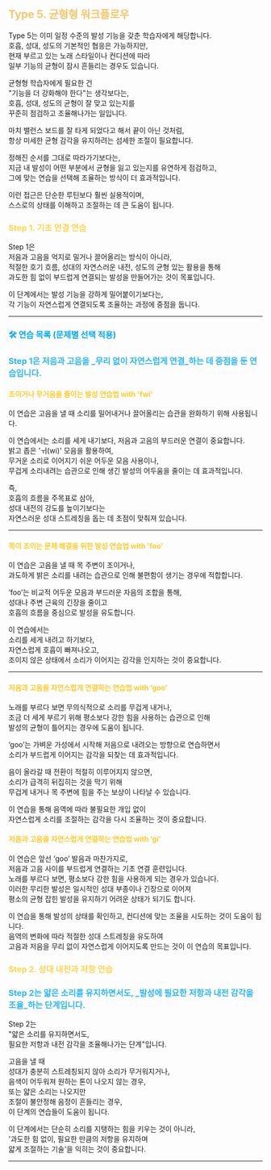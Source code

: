 ##  <span style="color:#f4c66c"> Type 5. 균형형 워크플로우</span>

Type 5는 이미 일정 수준의 발성 기능을 갖춘 학습자에게 해당합니다.  
호흡, 성대, 성도의 기본적인 협응은 가능하지만,  
현재 부르고 있는 노래 스타일이나 컨디션에 따라  
일부 기능의 균형이 잠시 흔들리는 경우도 있습니다.  
  
균형형 학습자에게 필요한 건  
"기능을 더 강화해야 한다"는 생각보다는,  
호흡, 성대, 성도의 균형이 잘 맞고 있는지를  
꾸준히 점검하고 조율해나가는 일입니다.  

마치 밸런스 보드를 잘 타게 되었다고 해서 끝이 아닌 것처럼,  
항상 미세한 균형 감각을 유지하려는 섬세한 조절이 필요합니다.  

정해진 순서를 그대로 따라가기보다는,  
지금 내 발성이 어떤 부분에서 균형을 잃고 있는지를 유연하게 점검하고,  
그에 맞는 연습을 선택해 조율하는 방식이 더 효과적입니다.  

이런 접근은 단순한 루틴보다 훨씬 실용적이며,  
스스로의 상태를 이해하고 조절하는 데 큰 도움이 됩니다.  

### <span style="color:#FFD54F">Step 1. 기초 연결 연습</span>

Step 1은  
저음과 고음을 억지로 밀거나 끌어올리는 방식이 아니라,  
적절한 호기 흐름, 성대의 자연스러운 내전, 성도의 균형 있는 활용을 통해  
과도한 힘 없이 부드럽게 연결되는 발성을 만들어가는 것이 목표입니다.

이 단계에서는 발성 기능을 강하게 밀어붙이기보다는,  
각 기능이 자연스럽게 연결되도록 조율하는 과정에 중점을 둡니다.

---

### <span style="color:#03A9F4"> 🛠 연습 목록 (문제별 선택 적용)</span>

###  <span style="color:#29B6F6">Step 1은 저음과 고음을 _무리 없이 자연스럽게 연결_하는 데 중점을 둔 연습입니다.</span>

#### <span style="color:#FFCA28">조이거나 무거움을 줄이는 발성 연습법 with 'fwi'</span>

이 연습은 고음을 낼 때 소리를 밀어내거나 끌어올리는 습관을 완화하기 위해 사용됩니다.

이 연습에서는 소리를 세게 내기보다, 저음과 고음의 부드러운 연결이 중요합니다.  
밝고 좁은 'ㅟ(wi)' 모음을 활용하여,  
무거운 소리로 이어지기 쉬운 어두운 모음 사용이나,  
무겁게 소리내려는 습관으로 인해 생긴 발성의 어두움을 줄이는 데 효과적입니다.

즉,  
호흡의 흐름을 주목표로 삼아,  
성대 내전의 강도를 높이기보다는  
자연스러운 성대 스트레칭을 돕는 데 초점이 맞춰져 있습니다.

---

#### <span style="color:#FFCA28">목이 조이는 문제 해결을 위한 발성 연습법 with 'foo'</span>

이 연습은 고음을 낼 때 목 주변이 조이거나,  
과도하게 밝은 소리를 내려는 습관으로 인해 불편함이 생기는 경우에 적합합니다.

‘foo’는 비교적 어두운 모음과 부드러운 자음의 조합을 통해,  
성대나 주변 근육의 긴장을 줄이고  
호흡의 흐름을 중심으로 발성을 유도합니다.

이 연습에서는  
소리를 세게 내려고 하기보다,  
자연스럽게 호흡이 빠져나오고,  
조이지 않은 상태에서 소리가 이어지는 감각을 인지하는 것이 중요합니다.

---

#### <span style="color:#FFCA28">저음과 고음을 자연스럽게 연결하는 연습법 with ‘goo’</span>
  
노래를 부르다 보면 무의식적으로 소리를 무겁게 내거나,  
조금 더 세게 부르기 위해 평소보다 강한 힘을 사용하는 습관으로 인해  
발성의 균형이 틀어지는 경우에 도움이 됩니다.  
  
‘goo’는 가벼운 가성에서 시작해 저음으로 내려오는 방향으로 연습하면서  
소리가 부드럽게 이어지는 감각을 되찾는 데 효과적입니다.  
  
음이 올라갈 때 전환이 적절히 이루어지지 않으면,  
소리가 급격히 뒤집히는 것을 막기 위해  
무겁게 내거나 목 주변에 힘을 주는 보상이 나타날 수 있습니다.  
  
이 연습을 통해 음역에 따라 불필요한 개입 없이  
자연스럽게 소리를 조절하는 감각을 다시 조율하는 것이 중요합니다.  
  
#### <span style="color:#FFCA28">저음과 고음을 자연스럽게 연결하는 연습법 with ‘gi’</span>

이 연습은 앞선 ‘goo’ 발음과 마찬가지로,  
저음과 고음 사이를 부드럽게 연결하는 기초 연결 훈련입니다.  
노래를 부르다 보면, 평소보다 강한 힘을 사용하게 되는 경우가 있습니다.  
이러한 무리한 발성은 일시적인 성대 부종이나 긴장으로 이어져  
평소의 균형 잡힌 발성을 유지하기 어려운 상태가 되기도 합니다.  

이 연습을 통해 발성의 상태를 확인하고, 컨디션에 맞는 조율을 시도하는 것이 도움이 됩니다.  
음역의 변화에 따라 적절한 성대 스트레칭을 유도하여  
고음과 저음을 무리 없이 자연스럽게 이어지도록 만드는 것이 이 연습의 목표입니다.  
















### <span style="color:#FFD54F">Step 2. 성대 내전과 저항 연습</span>


###  <span style="color:#29B6F6">Step 2는 얇은 소리를 유지하면서도, _발성에 필요한 저항과 내전 감각을 조율_하는 단계입니다.</span>

Step 2는  
"얇은 소리를 유지하면서도,  
필요한 저항과 내전 감각을 조율해나가는 단계"입니다.  

고음을 낼 때  
성대가 충분히 스트레칭되지 않아 소리가 무거워지거나,    
음색이 어두워져 원하는 톤이 나오지 않는 경우,  
또는 얇은 소리는 나오지만  
조절이 불안정해 음정이 흔들리는 경우,  
이 단계의 연습들이 도움이 됩니다.  

이 단계에서는 단순히 소리를 지탱하는 힘을 키우는 것이 아니라,  
'과도한 힘 없이, 필요한 만큼의 저항을 유지하며  
얇게 조절하는 기술'을 익히는 것이 중요합니다.  

---


